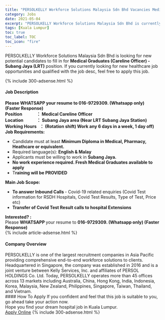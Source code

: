 ```yaml
---
title: "PERSOLKELLY Workforce Solutions Malaysia Sdn Bhd Vacancies Medical Graduates (Careline Officer) - Subang Jaya (LRT)" 
category: Jobs 
date: 2021-05-04 
excerpt: "PERSOLKELLY Workforce Solutions Malaysia Sdn Bhd is currently looking for suitable person to fill in the Medical Graduates (Careline Officer) - Subang Jaya (LRT) which positioned at Kuala Lumpur" 
tags: [Kuala Lumpur] 
toc: true 
toc_label: TOC 
toc_icon: "fire" 
--- 
```


<p>PERSOLKELLY Workforce Solutions Malaysia Sdn Bhd is looking for new potential candidates to fill in for <b>Medical Graduates (Careline Officer) - Subang Jaya (LRT)</b> position. If you currently looking for new healthcare job opportunities and qualified with the job desc, feel free to apply this job.
</p>{% include 300-adsense.html %} 
<div><div><h4>Job Description</h4></div><div><div><span><div><div><div><strong>Please WHATSAPP your resume to 016-9729309. (Whatsapp only) (Faster Response)</strong></div><div><strong>Position&#160;&#160;&#160;&#160;&#160;&#160;&#160;&#160;&#160;&#160;&#160;&#160;&#160; &#65306; Medical Careline Officer<br>Location&#160;&#160;&#160;&#160;&#160;&#160;&#160;&#160;&#160;&#160;&#160;&#160; &#65306; Subang Jaya area (Near LRT Subang Jaya Station)<br>Working Hours&#160; &#160;&#65306; (Rotation shift) Work any 6 days in a week, 1 day off)</strong></div><div><strong>Job Requirements:</strong></div><ul><li>Candidate must at least <strong>Minimum Diploma in Medical, Pharmacy, Heathcare or equivalent.</strong></li><li>Required language(s): <strong>English &amp; Malay</strong></li><li>Applicants must be willing to work in <strong>Subang Jaya.</strong></li><li><strong>No work experience required. Fresh Medical Graduates available to apply</strong></li><li>T<strong>raining will be PROVIDED</strong></li></ul></div><div><strong>Main Job Scope:</strong></div><ul><li><strong>To answer Inbound Calls </strong>- Covid-19 related enquiries (Covid Test information for RSDH Hospitals, Covid Test Results, Type of Test, Price etc)</li><li><strong>Transfer of Covid Test Result calls to hospital Extensions</strong></li></ul><div><strong>Interested? :</strong></div><div>Please <strong>WHATSAPP </strong>your resume to <strong>016-9729309. (Whatsapp only) (Faster Response)</strong></div></div></span></div></div></div> 
{% include article-adsense.html %} 
<div><div><h4>Company Overview</h4></div><div><div><span><div><div>
	PERSOLKELLY is one of the largest recruitment companies in Asia Pacific providing comprehensive end-to-end workforce solutions to clients. Headquartered in Singapore, the company was established in 2016 and is a joint venture between Kelly Services, Inc. and affiliates of PERSOL HOLDINGS Co. Ltd. Today, PERSOLKELLY operates more than 45 offices across 13 markets including Australia, China, Hong Kong, India, Indonesia, Korea, Malaysia, New Zealand, Philippines, Singapore, Taiwan, Thailand, and Vietnam.&#160;</div></div></span></div></div></div> 
#### How To Apply 
If you confident and feel that this job is suitable to you, go ahead take your action now. <br/> 
Hope you find your dream hospital job in Kuala Lumpur. <br/> 
<a href="https://www.jobstreet.com.my/en/job/medical-graduates-careline-officer-subang-jaya-lrt-4554854?jobId=jobstreet-my-job-4554854" class="btn btn--warning" target="_blank" rel="nofollow noopenner">Apply Online</a> 
{% include 300-adsense.html %} 